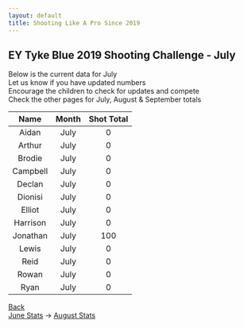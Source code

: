 ```yaml
---
layout: default
title: Shooting Like A Pro Since 2019
---
```


## EY Tyke Blue 2019 Shooting Challenge - July

Below is the current data for July  
Let us know if you have updated numbers  
Encourage the children to check for updates and compete  
Check the other pages for July, August & September totals  


| Name     | Month | Shot Total |
|:--------:|:-----:|:----------:|
| Aidan    | July  | 0        |
| Arthur   | July  | 0        |
| Brodie   | July  | 0      |
| Campbell | July  | 0       |
| Declan   | July  | 0          |
| Dionisi  | July  | 0          |
| Elliot   | July  | 0        |
| Harrison | July  | 0        |
| Jonathan | July  | 100       |
| Lewis    | July  | 0          |
| Reid     | July  | 0          |
| Rowan    | July  | 0          |
| Ryan     | July  | 0        |

[Back](./)  
[June Stats](./june.html) -> [August Stats](./aug.html)